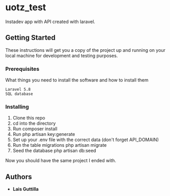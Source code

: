 # uotz_test
Instadev app with API created with laravel. 

## Getting Started

These instructions will get you a copy of the project up and running on your local machine for development and testing purposes. 

### Prerequisites

What things you need to install the software and how to install them

```
Laravel 5.8
SQL database
```

### Installing

1. Clone this repo
2. cd into the directory
3. Run composer install
4. Run php artisan key:generate
5. Set up your .env file with the correct data (don't forget API_DOMAIN)
6. Run the table migrations php artisan migrate
7. Seed the database php artisan db:seed

Now you should have the same project I ended with.

## Authors

* **Lais Guttilla**
